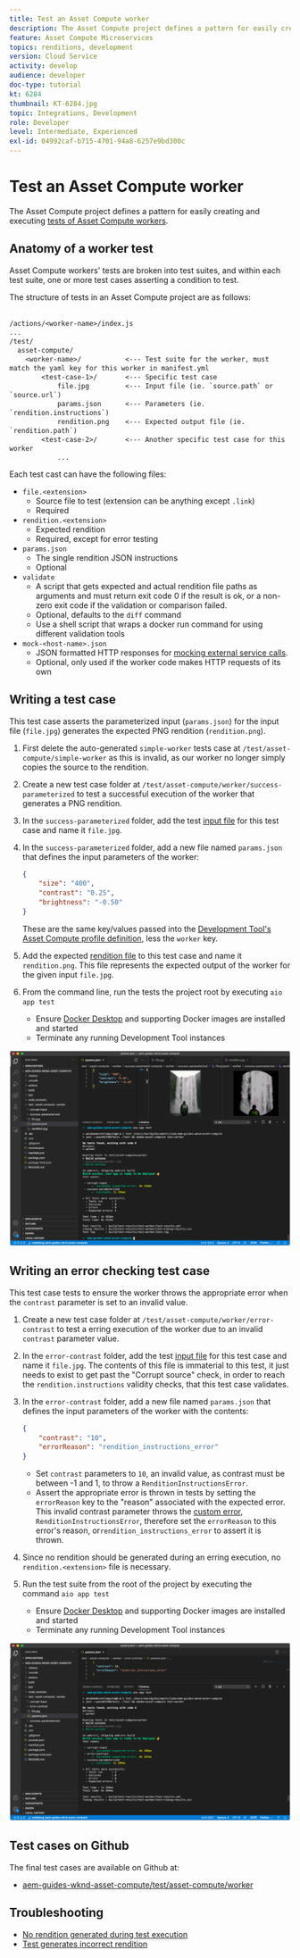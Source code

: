 ```yaml
---
title: Test an Asset Compute worker
description: The Asset Compute project defines a pattern for easily creating and executing tests of Asset Compute workers.
feature: Asset Compute Microservices
topics: renditions, development
version: Cloud Service
activity: develop
audience: developer
doc-type: tutorial
kt: 6284
thumbnail: KT-6284.jpg
topic: Integrations, Development
role: Developer
level: Intermediate, Experienced
exl-id: 04992caf-b715-4701-94a8-6257e9bd300c
---
```

# Test an Asset Compute worker

The Asset Compute project defines a pattern for easily creating and executing [tests of Asset Compute workers](https://experienceleague.adobe.com/docs/asset-compute/using/extend/test-custom-application.html).

## Anatomy of a worker test

Asset Compute workers' tests are broken into test suites, and within each test suite, one or more test cases asserting a condition to test.

The structure of tests in an Asset Compute project are as follows:

```

/actions/<worker-name>/index.js
...
/test/
  asset-compute/
    <worker-name>/           <--- Test suite for the worker, must match the yaml key for this worker in manifest.yml
        <test-case-1>/       <--- Specific test case 
            file.jpg         <--- Input file (ie. `source.path` or `source.url`)
            params.json      <--- Parameters (ie. `rendition.instructions`)
            rendition.png    <--- Expected output file (ie. `rendition.path`)
        <test-case-2>/       <--- Another specific test case for this worker
            ...
```

Each test cast can have the following files:

+ `file.<extension>`
    + Source file to test (extension can be anything except `.link`)
    + Required
+ `rendition.<extension>`
    + Expected rendition
    + Required, except for error testing
+ `params.json`
    + The single rendition JSON instructions
    + Optional
+ `validate`
    + A script that gets expected and actual rendition file paths as arguments and must return exit code 0 if the result is ok, or a non-zero exit code if the validation or comparison failed.
    + Optional, defaults to the `diff` command
    + Use a shell script that wraps a docker run command for using different validation tools
+ `mock-<host-name>.json`
    + JSON formatted HTTP responses for [mocking external service calls](https://www.mock-server.com/mock_server/creating_expectations.html).
    + Optional, only used if the worker code makes HTTP requests of its own

## Writing a test case

This test case asserts the parameterized input (`params.json`) for the input file (`file.jpg`) generates the expected PNG rendition (`rendition.png`).

1. First delete the auto-generated `simple-worker` tests case at `/test/asset-compute/simple-worker` as this is invalid, as our worker no longer simply copies the source to the rendition.
1. Create a new test case folder at `/test/asset-compute/worker/success-parameterized` to test a successful execution of the worker that generates a PNG rendition.
1. In the `success-parameterized` folder, add the test [input file](./assets/test/success-parameterized/file.jpg) for this test case and name it `file.jpg`.
1. In the `success-parameterized` folder, add a new file named `params.json` that defines the input parameters of the worker:

   ```json
   { 
       "size": "400",
       "contrast": "0.25",
       "brightness": "-0.50"
   }
   ```
   
   These are the same key/values passed into the [Development Tool's Asset Compute profile definition](../develop/development-tool.md), less the `worker` key.
 
1. Add the expected [rendition file](./assets/test/success-parameterized/rendition.png) to this test case and name it `rendition.png`. This file represents the expected output of the worker for the given input `file.jpg`. 
1. From the command line, run the tests the project root by executing `aio app test`
    + Ensure [Docker Desktop](../set-up/development-environment.md#docker) and supporting Docker images are installed and started
    + Terminate any running Development Tool instances

![Test - Success ](./assets/test/success-parameterized/result.png)

## Writing an error checking test case

This test case tests to ensure the worker throws the appropriate error when the `contrast` parameter is set to an invalid value.

1. Create a new test case folder at `/test/asset-compute/worker/error-contrast` to test a erring execution of the worker due to an invalid `contrast` parameter value.
1. In the `error-contrast` folder, add the test [input file](./assets/test/error-contrast/file.jpg) for this test case and name it `file.jpg`. The contents of this file is immaterial to this test, it just needs to exist to get past the "Corrupt source" check, in order to reach the `rendition.instructions` validity checks, that this test case validates.
1. In the `error-contrast` folder, add a new file named `params.json` that defines the input parameters of the worker with the contents:
 
    ```json
    {
        "contrast": "10",
        "errorReason": "rendition_instructions_error"
    }
    ```
    
    + Set `contrast` parameters to `10`, an invalid value, as contrast must be between -1 and 1, to throw a `RenditionInstructionsError`.
    + Assert the appropriate error is thrown in tests by setting the `errorReason` key to the "reason" associated with the expected error. This invalid contrast parameter throws the [custom error](../develop/worker.md#errors), `RenditionInstructionsError`, therefore set the `errorReason` to this error's reason, or`rendition_instructions_error` to assert it is thrown.

1. Since no rendition should be generated during an erring execution, no `rendition.<extension>` file is necessary.
1. Run the test suite from the root of the project by executing the command `aio app test`
    + Ensure [Docker Desktop](../set-up/development-environment.md#docker) and supporting Docker images are installed and started
    + Terminate any running Development Tool instances

![Test - Error contrast](./assets/test/error-contrast/result.png)

## Test cases on Github

The final test cases are available on Github at:

+ [aem-guides-wknd-asset-compute/test/asset-compute/worker](https://github.com/adobe/aem-guides-wknd-asset-compute/tree/master/test/asset-compute/worker)

## Troubleshooting

+ [No rendition generated during test execution](../troubleshooting.md#test-no-rendition-generated)
+ [Test generates incorrect rendition](../troubleshooting.md#tests-generates-incorrect-rendition)
